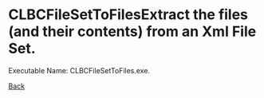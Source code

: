 
# CLBCFileSetToFilesExtract the files (and their contents) from an Xml File Set.
          
Executable Name: CLBCFileSetToFiles.exe.

[Back](../../README.md)
        
        